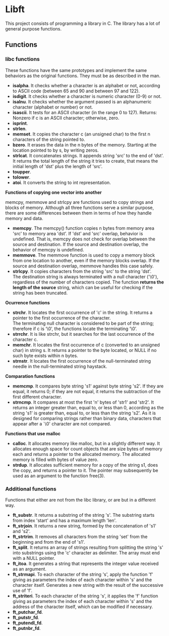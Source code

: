 # Libft

This project consists of programming a library in C. The library has a lot of general purpose functions.

## Functions

### libc functions
These functions have the same prototypes and implement the same behaviors as the original functions. They must be as described in the man.

- **isalpha**.
It checks whether a character is an alphabet or not, according to ASCII code (between 65 and 90 and between 97 and 122).
- **isdigit**.
It checks whether a character is numeric character (0-9) or not.
- **isalnu**.
It checks whether the argument passed is an alphanumeric character (alphabet or number) or not.
- **isascii**.
It tests for an ASCII character (in the range 0 to 127). Returns: Nonzero if c is an ASCII character; otherwise, zero.
- **isprint**.
- **strlen**.
- **memset**.
It copies the character c (an unsigned char) to the first n characters of the string pointed to.
- **bzero**.
It erases the data in the n bytes of the memory. Starting at the location pointed to by s, by writing zeros.
- **strlcat**.
It concatenates strings. It appends string 'src' to the end of 'dst'.
It returns the total length of the string it tries to create, that means the initial length of 'dst' plus the length of 'src'.
- **toupper**.
- **tolower**.
- **atoi**.
It converts the string to int representation.

**Functions of copying one vector into another**

memcpy, memmove and strlcpy are functions used to copy strings and blocks of memory. Although all three functions serve a similar purpose, there are some differences between them in terms of how they handle memory and data.
- **memcpy**.
The memcpy() function copies n bytes from memory area 'src' to memory area 'dst'.  If 'dst' and 'src' overlap, behavior is undefined. That is, memcpy does not check for overlap between the source and destination. If the source and destination overlap, the behavior of memcpy is undefined.
- **memmove**.
The memmove function is used to copy a memory block from one location to another, even if the memory blocks overlap. If the source and destination overlap, memmove handles this case safely.
- **strlcpy**.
It copies characters from the string 'src' to the string 'dst'.<br>
The destination string is always terminated with a null character ('\0'), regardless of the number of characters copied.
The function **returns the length of the source** string, which can be useful for checking if the string has been truncated.

**Ocurrence functions**
- **strchr**.
It locates the first occurrence of 'c' in the string. It returns a pointer to the first occurrence of the character.<br> 
The terminating null character is considered to be part of the string; therefore if c is ‘\0’, the functions locate the terminating ‘\0’.
- **strrchr**.
It is like strchr, but it searches for the last occurrence of the character c.
- **memchr**.
It locates the first occurrence of c (converted to an unsigned char) in string s. It returns a pointer to the byte located, or NULL if no such byte exists within n bytes.
- **strnstr**.
It locates the first occurrence of the null-terminated string needle in the null-terminated string haystack.

**Comparation functions**
- **memcmp**.
It compares byte string 's1' against byte string 's2'. 
If they are equal, it returns 0; if they are not equal, it returns the subtraction of the first different character.
- **strncmp**.
It compares at most the first 'n' bytes of 'str1' and 'str2'. It returns an integer greater than, equal to, or less than 0, according as the string 's1' is greater than, equal to, or less than the string 's2'.
As it is designed for comparing strings rather than binary data, characters that appear after a `\0' character are not compared.

**Functions that use malloc**
- **calloc**.
It allocates memory like malloc, but in a slightly different way. It allocates enough space for count objects that are size bytes of memory each and returns a pointer to the allocated memory.  The allocated memory is filled with bytes of value zero.
- **strdup**.
It allocates sufficient memory for a copy of the string s1, does the copy, and returns a pointer to it.  The pointer may subsequently be used as an argument to the function free(3).

### Additional functions

Functions that either are not from the libc library, or are but in a different way.

- **ft_substr**.
It returns a substring of the string 's'. The substring starts from index 'start' and has a maximum length 'len'.
- **ft_strjoin**.
It returns a new string, formed by the concatenation of 's1' and 's2'.
- **ft_strtrim**.
It removes all characters from the string 'set' from the beginning and from the end of 's1'.
- **ft_split**.
It returns an array of strings resulting from splitting the string 's' into substrings using the 'c' character as delimiter. The array must end with a NULL pointer.
- **ft_itoa**.
It generates a string that represents the integer value received as an argument.
- **ft_strmapi**.
To each character of the string 's', apply the function 'f' giving as parameters the index of each character within 's' and the character itself. Generates a new string with the result of the successive use of 'f'.
- **ft_striteri**.
To each character of the string 's', it applies the 'f' function giving as parameters the index of each character within 's' and the address of the character itself, which can be modified if necessary.
- **ft_putchar_fd**.
- **ft_putstr_fd**.
- **ft_putendl_fd**.
- **ft_putnbr_fd**.



